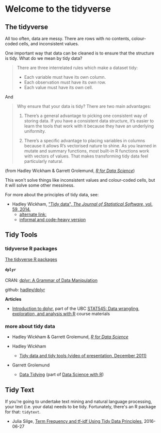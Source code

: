 # Welcome to the tidyverse

## The tidyverse

All too often, data are messy. There are rows with no contents, colour-coded cells, and inconsistent values.

One important way that data can be cleaned is to ensure that the structure is tidy. What do we mean by tidy data?

> There are three interrelated rules which make a dataset tidy:
> * Each variable must have its own column.
> * Each observation must have its own row.
> * Each value must have its own cell.

And 

> Why ensure that your data is tidy? There are two main advantages:
> 
> 1. There’s a general advantage to picking one consistent way of storing data. If you have a consistent data structure, it’s easier to learn the tools that work with it because they have an underlying uniformity.
>
> 2. There’s a specific advantage to placing variables in columns because it allows R’s vectorised nature to shine. As you learned in mutate and summary functions, most built-in R functions work with vectors of values. That makes transforming tidy data feel particularly natural.

(from Hadley Wickham & Garrett Grolemund, [_R for Data Science_](http://r4ds.had.co.nz/))

This won't solve things like inconsistent values and colour-coded cells, but it will solve some other messiness.

For more about the principles of tidy data, see:

* Hadley Wickham, ["Tidy data", _The Journal of Statistical Software_, vol. 59, 2014.](https://www.jstatsoft.org/article/view/v059i10)
  + [alternate link:](http://vita.had.co.nz/papers/tidy-data.html)
  + [informal and code-heavy version](https://cran.r-project.org/web/packages/tidyr/vignettes/tidy-data.html)
 



## Tidy Tools

### tidyverse R packages

[The tidyverse R packages](https://github.com/hadley/tidyverse)

#### `dplyr`

CRAN: [dplyr: A Grammar of Data Manipulation](https://CRAN.R-project.org/package=dplyr)

github: [hadley/dplyr](https://github.com/hadley/dplyr)

**Articles**

* [Introduction to dplyr](http://stat545.com/block009_dplyr-intro.html), part of the UBC [STAT545: Data wrangling, exploration, and analysis with R](http://stat545.com/index.html) course materials


### more about tidy data

* Hadley Wickham & Garrett Grolemund, [_R for Data Science_](http://r4ds.had.co.nz/)

* Hadley Wickham
  + [Tidy data and tidy tools (video of presentation, December 2011)](https://vimeo.com/33727555)

* Garrett Grolemund
  + [Data Tidying](http://garrettgman.github.io/tidying/) (part of [Data Science with R](http://garrettgman.github.io/))


## Tidy Text

If  you're going to undertake text mining and natural language processing, your text (i.e. your data) needs to be tidy.  Fortunately, there's an R package for that: `tidytext`.

* Julia Silge, [Term Frequency and tf-idf Using Tidy Data Principles](http://juliasilge.com/blog/Term-Frequency-tf-idf/), 2016-06-27
